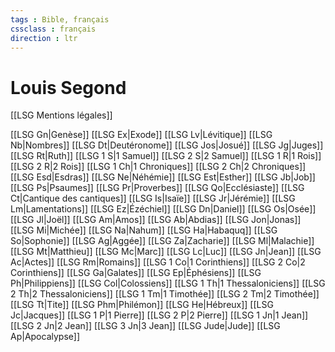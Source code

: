 ```yaml
---
tags : Bible, français
cssclass : français
direction : ltr
---
```

# Louis Segond

[[LSG Mentions légales]]

[[LSG Gn|Genèse]]
[[LSG Ex|Exode]]
[[LSG Lv|Lévitique]]
[[LSG Nb|Nombres]]
[[LSG Dt|Deutéronome]]
[[LSG Jos|Josué]]
[[LSG Jg|Juges]]
[[LSG Rt|Ruth]]
[[LSG 1 S|1 Samuel]]
[[LSG 2 S|2 Samuel]]
[[LSG 1 R|1 Rois]]
[[LSG 2 R|2 Rois]]
[[LSG 1 Ch|1 Chroniques]]
[[LSG 2 Ch|2 Chroniques]]
[[LSG Esd|Esdras]]
[[LSG Ne|Néhémie]]
[[LSG Est|Esther]]
[[LSG Jb|Job]]
[[LSG Ps|Psaumes]]
[[LSG Pr|Proverbes]]
[[LSG Qo|Ecclésiaste]]
[[LSG Ct|Cantique des cantiques]]
[[LSG Is|Isaïe]]
[[LSG Jr|Jérémie]]
[[LSG Lm|Lamentations]]
[[LSG Ez|Ézéchiel]]
[[LSG Dn|Daniel]]
[[LSG Os|Osée]]
[[LSG Jl|Joël]]
[[LSG Am|Amos]]
[[LSG Ab|Abdias]]
[[LSG Jon|Jonas]]
[[LSG Mi|Michée]]
[[LSG Na|Nahum]]
[[LSG Ha|Habaquq]]
[[LSG So|Sophonie]]
[[LSG Ag|Aggée]]
[[LSG Za|Zacharie]]
[[LSG Ml|Malachie]]
[[LSG Mt|Matthieu]]
[[LSG Mc|Marc]]
[[LSG Lc|Luc]]
[[LSG Jn|Jean]]
[[LSG Ac|Actes]]
[[LSG Rm|Romains]]
[[LSG 1 Co|1 Corinthiens]]
[[LSG 2 Co|2 Corinthiens]]
[[LSG Ga|Galates]]
[[LSG Ep|Éphésiens]]
[[LSG Ph|Philippiens]]
[[LSG Col|Colossiens]]
[[LSG 1 Th|1 Thessaloniciens]]
[[LSG 2 Th|2 Thessaloniciens]]
[[LSG 1 Tm|1 Timothée]]
[[LSG 2 Tm|2 Timothée]]
[[LSG Tt|Tite]]
[[LSG Phm|Philémon]]
[[LSG He|Hébreux]]
[[LSG Jc|Jacques]]
[[LSG 1 P|1 Pierre]]
[[LSG 2 P|2 Pierre]]
[[LSG 1 Jn|1 Jean]]
[[LSG 2 Jn|2 Jean]]
[[LSG 3 Jn|3 Jean]]
[[LSG Jude|Jude]]
[[LSG Ap|Apocalypse]]
